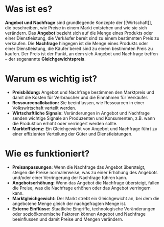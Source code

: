# Was ist es?

**Angebot und Nachfrage** sind grundlegende Konzepte der [[Wirtschaft]], die beschreiben, wie Preise in einem Markt entstehen und wie sie sich verändern. Das **Angebot** bezieht sich auf die Menge eines Produkts oder einer Dienstleistung, die Verkäufer bereit sind zu einem bestimmten Preis zu verkaufen. Die **Nachfrage** hingegen ist die Menge eines Produkts oder einer Dienstleistung, die Käufer bereit sind zu einem bestimmten Preis zu kaufen. Der Preis ist der Punkt, an dem sich Angebot und Nachfrage treffen – der sogenannte **Gleichgewichtspreis**.

# Warum es wichtig ist?

- **Preisbildung:** Angebot und Nachfrage bestimmen den Marktpreis und damit die Kosten für Verbraucher und die Einnahmen für Verkäufer.
- **Ressourcenallokation:** Sie beeinflussen, wie Ressourcen in einer Volkswirtschaft verteilt werden.
- **Wirtschaftliche Signale:** Veränderungen in Angebot und Nachfrage senden wichtige Signale an Produzenten und Konsumenten, z.B. wann die Produktion erhöht oder verringert werden sollte.
- **Markteffizienz:** Ein Gleichgewicht von Angebot und Nachfrage führt zu einer effizienten Verteilung der Güter und Dienstleistungen.

# Wie es funktioniert?

- **Preisanpassungen:** Wenn die Nachfrage das Angebot übersteigt, steigen die Preise normalerweise, was zu einer Erhöhung des Angebots und/oder einer Verringerung der Nachfrage führen kann.
- **Angebotserhöhung:** Wenn das Angebot die Nachfrage übersteigt, fallen die Preise, was die Nachfrage erhöhen oder das Angebot verringern kann.
- **Marktgleichgewicht:** Der Markt strebt ein Gleichgewicht an, bei dem die angebotene Menge gleich der nachgefragten Menge ist.
- **Externe Einflüsse:** Staatliche Eingriffe, technologische Veränderungen oder sozioökonomische Faktoren können Angebot und Nachfrage beeinflussen und damit Preise und Mengen verändern.
